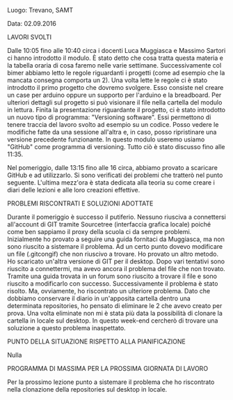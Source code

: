 Luogo: Trevano, SAMT

Data: 02.09.2016

LAVORI SVOLTI

Dalle 10:05 fino alle 10:40 circa i docenti Luca Muggiasca e Massimo Sartori ci hanno introdotto il modulo. È stato detto che cosa tratta questa materia e la tabella oraria di cosa faremo nelle varie settimane. Successivamente col bimer abbiamo letto le regole riguardanti i progetti (come ad esempio che la mancata consegna comporta un 2). 
Una volta lette le regole ci è stato introdotto il primo progetto che dovremo svolgere. Esso consiste nel creare un case per arduino oppure un supporto per l'arduino e la breadboard. Per ulteriori dettagli sul progetto si può visionare il file nella cartella del modulo in lettura.
Finita la presentazione riguardante il progetto, ci è stato introdotto un nuovo tipo di programma: "Versioning software". Essi permettono di tenere traccia del lavoro svolto ad esempio su un codice. Posso vedere le modifiche fatte da una sessione all'altra e, in caso, posso ripristinare una versione precedente funzionante.
In questo modulo useremo usiamo "GitHub" come programma di versioning. Tutto ciò è stato discusso fino alle 11:35.

Nel pomeriggio, dalle 13:15 fino alle 16 circa, abbiamo provato a scaricare GitHub e ad utilizzarlo. Si sono verificati dei problemi che tratterò nel punto seguente. 
L'ultima mezz'ora è stata dedicata alla teoria su come creare i diari delle lezioni e alle loro creazioni effettive.

PROBLEMI RISCONTRATI E SOLUZIONI ADOTTATE

Durante il pomeriggio è successo il putiferio. Nessuno riusciva a connettersi all'account di GIT tramite Sourcetree (interfaccia grafica locale) poiché come ben sappiamo il proxy della scuola ci da sempre problemi. Inizialmente ho provato a seguire una guida fornitaci da Muggiasca, ma non sono riuscito a sistemare il problema. Ad un certo punto dovevo modificare un file (.gitcongif) che non riuscivo a trovare. Ho provato un altro metodo. Ho scaricato un'altra versione di GIT per il desktop. Dopo vari tentativi sono riuscito a connettermi, ma avevo ancora il problema del file che non trovato. Tramite una guida trovata in un forum sono riuscito a trovare il file e sono riuscito a modificarlo con successo. Successivamente il problema è stato risolto. Ma, ovviamente, ho riscontrato un ulteriore problema. Dato che dobbiamo conservare il diario in un'apposita cartella dentro una determinata repositories, ho pensato di eliminare le 2 che avevo creato per prova. Una volta eliminate non mi è stata più data la possibilità di clonare la cartella in locale sul desktop. In questo week-end cercherò di trovare una soluzione a questo problema inaspettato.

PUNTO DELLA SITUAZIONE RISPETTO ALLA PIANIFICAZIONE
 
Nulla
 
PROGRAMMA DI MASSIMA PER LA PROSSIMA GIORNATA DI LAVORO 
 
Per la prossimo lezione punto a sistemare il problema che ho riscontrato nella clonazione della repositories sul desktop in locale. 
